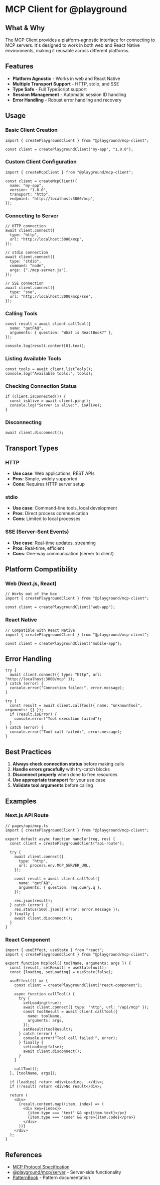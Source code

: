 # MCP Client for @playground

## What & Why

The MCP Client provides a platform-agnostic interface for connecting to MCP servers. It's designed to work in both web and React Native environments, making it reusable across different platforms.

## Features

- **Platform Agnostic** - Works in web and React Native
- **Multiple Transport Support** - HTTP, stdio, and SSE
- **Type Safe** - Full TypeScript support
- **Session Management** - Automatic session ID handling
- **Error Handling** - Robust error handling and recovery

## Usage

### Basic Client Creation

```tsx
import { createPlaygroundClient } from "@playground/mcp-client";

const client = createPlaygroundClient("my-app", "1.0.0");
```

### Custom Client Configuration

```tsx
import { createMcpClient } from "@playground/mcp-client";

const client = createMcpClient({
  name: "my-app",
  version: "1.0.0",
  transport: "http",
  endpoint: "http://localhost:3000/mcp",
});
```

### Connecting to Server

```tsx
// HTTP connection
await client.connect({
  type: "http",
  url: "http://localhost:3000/mcp",
});

// stdio connection
await client.connect({
  type: "stdio",
  command: "node",
  args: ["./mcp-server.js"],
});

// SSE connection
await client.connect({
  type: "sse",
  url: "http://localhost:3000/mcp/sse",
});
```

### Calling Tools

```tsx
const result = await client.callTool({
  name: "getFAQ",
  arguments: { question: "What is ReactBook?" },
});

console.log(result.content[0].text);
```

### Listing Available Tools

```tsx
const tools = await client.listTools();
console.log("Available tools:", tools);
```

### Checking Connection Status

```tsx
if (client.isConnected()) {
  const isAlive = await client.ping();
  console.log("Server is alive:", isAlive);
}
```

### Disconnecting

```tsx
await client.disconnect();
```

## Transport Types

### HTTP

- **Use case**: Web applications, REST APIs
- **Pros**: Simple, widely supported
- **Cons**: Requires HTTP server setup

### stdio

- **Use case**: Command-line tools, local development
- **Pros**: Direct process communication
- **Cons**: Limited to local processes

### SSE (Server-Sent Events)

- **Use case**: Real-time updates, streaming
- **Pros**: Real-time, efficient
- **Cons**: One-way communication (server to client)

## Platform Compatibility

### Web (Next.js, React)

```tsx
// Works out of the box
import { createPlaygroundClient } from "@playground/mcp-client";

const client = createPlaygroundClient("web-app");
```

### React Native

```tsx
// Compatible with React Native
import { createPlaygroundClient } from "@playground/mcp-client";

const client = createPlaygroundClient("mobile-app");
```

## Error Handling

```tsx
try {
  await client.connect({ type: "http", url: "http://localhost:3000/mcp" });
} catch (error) {
  console.error("Connection failed:", error.message);
}

try {
  const result = await client.callTool({ name: "unknownTool", arguments: {} });
  if (result.isError) {
    console.error("Tool execution failed");
  }
} catch (error) {
  console.error("Tool call failed:", error.message);
}
```

## Best Practices

1. **Always check connection status** before making calls
2. **Handle errors gracefully** with try-catch blocks
3. **Disconnect properly** when done to free resources
4. **Use appropriate transport** for your use case
5. **Validate tool arguments** before calling

## Examples

### Next.js API Route

```tsx
// pages/api/mcp.ts
import { createPlaygroundClient } from "@playground/mcp-client";

export default async function handler(req, res) {
  const client = createPlaygroundClient("api-route");

  try {
    await client.connect({
      type: "http",
      url: process.env.MCP_SERVER_URL,
    });

    const result = await client.callTool({
      name: "getFAQ",
      arguments: { question: req.query.q },
    });

    res.json(result);
  } catch (error) {
    res.status(500).json({ error: error.message });
  } finally {
    await client.disconnect();
  }
}
```

### React Component

```tsx
import { useEffect, useState } from "react";
import { createPlaygroundClient } from "@playground/mcp-client";

export function McpTool({ toolName, arguments: args }) {
  const [result, setResult] = useState(null);
  const [loading, setLoading] = useState(false);

  useEffect(() => {
    const client = createPlaygroundClient("react-component");

    async function callTool() {
      try {
        setLoading(true);
        await client.connect({ type: "http", url: "/api/mcp" });
        const toolResult = await client.callTool({
          name: toolName,
          arguments: args,
        });
        setResult(toolResult);
      } catch (error) {
        console.error("Tool call failed:", error);
      } finally {
        setLoading(false);
        await client.disconnect();
      }
    }

    callTool();
  }, [toolName, args]);

  if (loading) return <div>Loading...</div>;
  if (!result) return <div>No result</div>;

  return (
    <div>
      {result.content.map((item, index) => (
        <div key={index}>
          {item.type === "text" && <p>{item.text}</p>}
          {item.type === "code" && <pre>{item.code}</pre>}
        </div>
      ))}
    </div>
  );
}
```

## References

- [MCP Protocol Specification](https://modelcontextprotocol.io/)
- [@playground/mcp/server](./mcp/server/README.md) - Server-side functionality
- [PatternBook](../patternbook/README.md) - Pattern documentation
